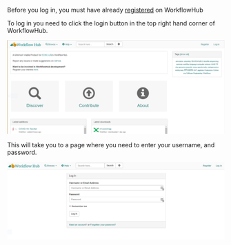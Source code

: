 Before you log in, you must have already [registered](./Registering) on WorkflowHub

To log in you need to click the login button in the top right hand corner of WorkflowHub.

![](images/login-1.PNG)

This will take you to a page where you need to enter your username, and password.

![](images/login-2.PNG)
